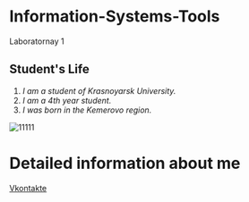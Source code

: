 # Information-Systems-Tools
Laboratornay 1
## Student's Life
1. *I am a student of Krasnoyarsk University.*
2. *I am a 4th year student.*
3. *I was born in the Kemerovo region.*

![11111](https://user-images.githubusercontent.com/112747989/188261383-be390a83-b60b-41e0-990d-88f2eeaf3357.jpg)

# Detailed information about me
 [Vkontakte](https://vk.com/al_feed.php)
